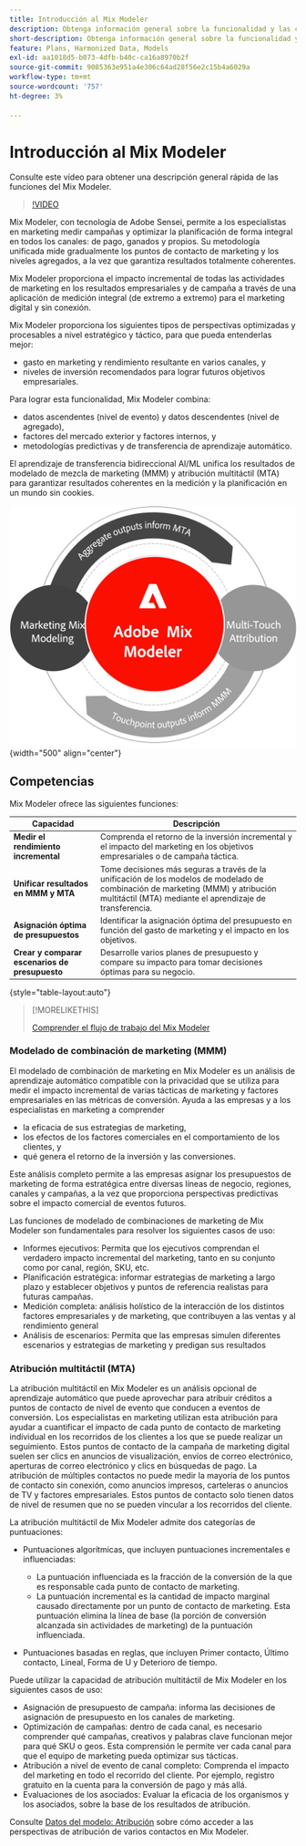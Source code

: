 ```yaml
---
title: Introducción al Mix Modeler
description: Obtenga información general sobre la funcionalidad y las capacidades de Mix Modeler.
short-description: Obtenga información general sobre la funcionalidad y las capacidades de Mix Modeler.
feature: Plans, Harmonized Data, Models
exl-id: aa1018d5-b073-4dfb-b40c-ca16a8970b2f
source-git-commit: 9085363e951a4e306c64ad28f56e2c15b4a6029a
workflow-type: tm+mt
source-wordcount: '757'
ht-degree: 3%

---
```


# Introducción al Mix Modeler

Consulte este vídeo para obtener una descripción general rápida de las funciones del Mix Modeler.

>[!VIDEO](https://video.tv.adobe.com/v/3424872/?learn=on)

Mix Modeler, con tecnología de Adobe Sensei, permite a los especialistas en marketing medir campañas y optimizar la planificación de forma integral en todos los canales: de pago, ganados y propios. Su metodología unificada mide gradualmente los puntos de contacto de marketing y los niveles agregados, a la vez que garantiza resultados totalmente coherentes.

Mix Modeler proporciona el impacto incremental de todas las actividades de marketing en los resultados empresariales y de campaña a través de una aplicación de medición integral (de extremo a extremo) para el marketing digital y sin conexión.

Mix Modeler proporciona los siguientes tipos de perspectivas optimizadas y procesables a nivel estratégico y táctico, para que pueda entenderlas mejor:

* gasto en marketing y rendimiento resultante en varios canales, y
* niveles de inversión recomendados para lograr futuros objetivos empresariales.


Para lograr esta funcionalidad, Mix Modeler combina:

* datos ascendentes (nivel de evento) y datos descendentes (nivel de agregado),
* factores del mercado exterior y factores internos, y
* metodologías predictivas y de transferencia de aprendizaje automático.

El aprendizaje de transferencia bidireccional AI/ML unifica los resultados de modelado de mezcla de marketing (MMM) y atribución multitáctil (MTA) para garantizar resultados coherentes en la medición y la planificación en un mundo sin cookies.

![Aprendizaje de transferencia bidireccional](/help/assets//birdirectional-transfer-learning.png){width="500" align="center"}


## Competencias

Mix Modeler ofrece las siguientes funciones:

| Capacidad | Descripción |
|---|---|
| **Medir el rendimiento incremental** | Comprenda el retorno de la inversión incremental y el impacto del marketing en los objetivos empresariales o de campaña táctica. |
| **Unificar resultados en MMM y MTA** | Tome decisiones más seguras a través de la unificación de los modelos de modelado de combinación de marketing (MMM) y atribución multitáctil (MTA) mediante el aprendizaje de transferencia. |
| **Asignación óptima de presupuestos** | Identificar la asignación óptima del presupuesto en función del gasto de marketing y el impacto en los objetivos. |
| **Crear y comparar escenarios de presupuesto** | Desarrolle varios planes de presupuesto y compare su impacto para tomar decisiones óptimas para su negocio. |

{style="table-layout:auto"}

>[!MORELIKETHIS]
>
>[Comprender el flujo de trabajo del Mix Modeler](workflow.md)


### Modelado de combinación de marketing (MMM)

El modelado de combinación de marketing en Mix Modeler es un análisis de aprendizaje automático compatible con la privacidad que se utiliza para medir el impacto incremental de varias tácticas de marketing y factores empresariales en las métricas de conversión. Ayuda a las empresas y a los especialistas en marketing a comprender

* la eficacia de sus estrategias de marketing,
* los efectos de los factores comerciales en el comportamiento de los clientes, y
* qué genera el retorno de la inversión y las conversiones.

Este análisis completo permite a las empresas asignar los presupuestos de marketing de forma estratégica entre diversas líneas de negocio, regiones, canales y campañas, a la vez que proporciona perspectivas predictivas sobre el impacto comercial de eventos futuros.

Las funciones de modelado de combinaciones de marketing de Mix Modeler son fundamentales para resolver los siguientes casos de uso:

* Informes ejecutivos: Permita que los ejecutivos comprendan el verdadero impacto incremental del marketing, tanto en su conjunto como por canal, región, SKU, etc.
* Planificación estratégica: informar estrategias de marketing a largo plazo y establecer objetivos y puntos de referencia realistas para futuras campañas.
* Medición completa: análisis holístico de la interacción de los distintos factores empresariales y de marketing, que contribuyen a las ventas y al rendimiento general
* Análisis de escenarios: Permita que las empresas simulen diferentes escenarios y estrategias de marketing y predigan sus resultados


### Atribución multitáctil (MTA)

La atribución multitáctil en Mix Modeler es un análisis opcional de aprendizaje automático que puede aprovechar para atribuir créditos a puntos de contacto de nivel de evento que conducen a eventos de conversión. Los especialistas en marketing utilizan esta atribución para ayudar a cuantificar el impacto de cada punto de contacto de marketing individual en los recorridos de los clientes a los que se puede realizar un seguimiento. Estos puntos de contacto de la campaña de marketing digital suelen ser clics en anuncios de visualización, envíos de correo electrónico, aperturas de correo electrónico y clics en búsquedas de pago. La atribución de múltiples contactos no puede medir la mayoría de los puntos de contacto sin conexión, como anuncios impresos, carteleras o anuncios de TV y factores empresariales. Estos puntos de contacto solo tienen datos de nivel de resumen que no se pueden vincular a los recorridos del cliente.

La atribución multitáctil de Mix Modeler admite dos categorías de puntuaciones:

* Puntuaciones algorítmicas, que incluyen puntuaciones incrementales e influenciadas:
   * La puntuación influenciada es la fracción de la conversión de la que es responsable cada punto de contacto de marketing.
   * La puntuación incremental es la cantidad de impacto marginal causado directamente por un punto de contacto de marketing. Esta puntuación elimina la línea de base (la porción de conversión alcanzada sin actividades de marketing) de la puntuación influenciada.

* Puntuaciones basadas en reglas, que incluyen Primer contacto, Último contacto, Lineal, Forma de U y Deterioro de tiempo.

Puede utilizar la capacidad de atribución multitáctil de Mix Modeler en los siguientes casos de uso:

* Asignación de presupuesto de campaña: informa las decisiones de asignación de presupuesto en los canales de marketing.
* Optimización de campañas: dentro de cada canal, es necesario comprender qué campañas, creativos y palabras clave funcionan mejor para qué SKU o geos. Esta comprensión le permite ver cada canal para que el equipo de marketing pueda optimizar sus tácticas.
* Atribución a nivel de evento de canal completo: Comprenda el impacto del marketing en todo el recorrido del cliente. Por ejemplo, registro gratuito en la cuenta para la conversión de pago y más allá.
* Evaluaciones de los asociados: Evaluar la eficacia de los organismos y los asociados, sobre la base de los resultados de atribución.

Consulte [Datos del modelo: Atribución](../models/insights.md#attribution) sobre cómo acceder a las perspectivas de atribución de varios contactos en Mix Modeler.


